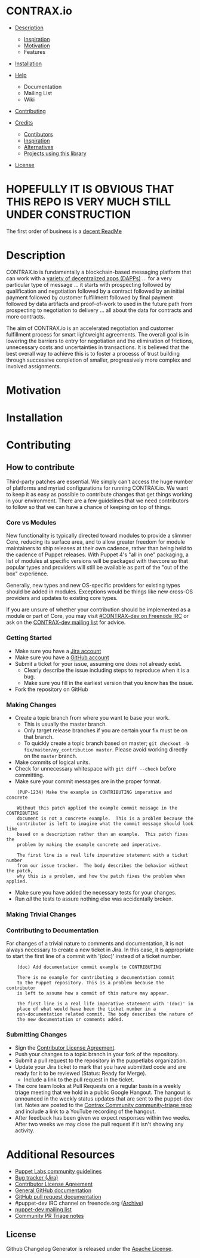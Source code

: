 CONTRAX.io 
==========


  - [Description](#Description)
    - [Inspiration](#Inspiration)
    - [Motivation](#motivation)
    - Features
  - [Installation](#installation)
  - [Help](#Help)
    - Documentation
    - Mailing List
    - Wiki

  - [Contributing](#contributing)
  - [Credits](#credits)
    - [Contibutors](#contributors)
    - [Inspiration](#inspiration)
    - [Alternatives](#alternatives)
    - [Projects using this library](#projects-using-this-library)
  - [License](#license)

# HOPEFULLY IT IS OBVIOUS THAT THIS REPO IS VERY MUCH STILL UNDER CONSTRUCTION

The first order of business is a [decent ReadMe](https://changelog.com/top-ten-reasons-why-i-wont-use-your-open-source-project/)

# Description
CONTRAX.io is fundamentally a blockchain-based messaging platform that can work with a [variety of decentralized apps (DAPPs)](http://dapps.ethercasts.com/) ... for a very particular type of message ... it starts with prospecting followed by qualification and negotiation followed by a contract followed by an initial payment followed by customer fulfillment followed by final payment followed by data artifacts and proof-of-work to used in the future path from prospecting to negotiation to delivery ... all about the data for contracts and more contracts.

The aim of CONTRAX.io is an accelerated negotiation and customer fulfillment process for smart lightweight agreements. The overall goal is in lowering the barriers to entry for negotiation and the elimination of frictions, unnecessary costs and uncertainties in transactions. It is believed that the best overall way to achieve this is to foster a processs of trust building through successive conpletion of smaller, progressively more complex and involved assignments.     

# Motivation

	

# Installation


# Contributing

## How to contribute

Third-party patches are essential.  We simply can't access the huge number of platforms and myriad configurations for running
CONTRAX.io. We want to keep it as easy as possible to contribute changes that get things working in your environment. There are a few guidelines that we need contributors to follow so that we can have a chance of keeping on top of things.

### Core vs Modules

New functionality is typically directed toward modules to provide a slimmer Core, reducing its surface area, and to allow greater freedom for module maintainers to ship releases at their own cadence, rather than being held to the cadence of Puppet releases. With Puppet 4's "all in one" packaging, a list of modules at specific versions will be packaged with thevcore so that popular types and providers will still be available as part of the "out of the box" experience.

Generally, new types and new OS-specific providers for existing types should be added in modules. Exceptions would be things like new cross-OS providers and updates to existing core types.

If you are unsure of whether your contribution should be implemented as a module or part of Core, you may visit
[#CONTRAX-dev on Freenode IRC](https://freenode.net) or ask on the [CONTRAX-dev mailing list](https://)
for advice.

### Getting Started

* Make sure you have a [Jira account](https://tickets.puppetlabs.com)
* Make sure you have a [GitHub account](https://github.com/signup/free)
* Submit a ticket for your issue, assuming one does not already exist.
  * Clearly describe the issue including steps to reproduce when it is a bug.
  * Make sure you fill in the earliest version that you know has the issue.
* Fork the repository on GitHub

### Making Changes

* Create a topic branch from where you want to base your work.
  * This is usually the master branch.
  * Only target release branches if you are certain your fix must be on that
    branch.
  * To quickly create a topic branch based on master; `git checkout -b
    fix/master/my_contribution master`. Please avoid working directly on the
    `master` branch.
* Make commits of logical units.
* Check for unnecessary whitespace with `git diff --check` before committing.
* Make sure your commit messages are in the proper format.

````
    (PUP-1234) Make the example in CONTRIBUTING imperative and concrete

    Without this patch applied the example commit message in the CONTRIBUTING
    document is not a concrete example.  This is a problem because the
    contributor is left to imagine what the commit message should look like
    based on a description rather than an example.  This patch fixes the
    problem by making the example concrete and imperative.

    The first line is a real life imperative statement with a ticket number
    from our issue tracker.  The body describes the behavior without the patch,
    why this is a problem, and how the patch fixes the problem when applied.
````

* Make sure you have added the necessary tests for your changes.
* Run _all_ the tests to assure nothing else was accidentally broken.

### Making Trivial Changes

### Contributing to Documentation

For changes of a trivial nature to comments and documentation, it is not always necessary to create a new ticket in Jira. In this case, it is appropriate to start the first line of a commit with '(doc)' instead of a ticket number.

````
    (doc) Add documentation commit example to CONTRIBUTING

    There is no example for contributing a documentation commit
    to the Puppet repository. This is a problem because the contributor
    is left to assume how a commit of this nature may appear.

    The first line is a real life imperative statement with '(doc)' in
    place of what would have been the ticket number in a
    non-documentation related commit. The body describes the nature of
    the new documentation or comments added.
````

### Submitting Changes

* Sign the [Contributor License Agreement](http://links.contrax.io/cla).
* Push your changes to a topic branch in your fork of the repository.
* Submit a pull request to the repository in the puppetlabs organization.
* Update your Jira ticket to mark that you have submitted code and are ready for it to be reviewed (Status: Ready for Merge).
  * Include a link to the pull request in the ticket.
* The core team looks at Pull Requests on a regular basis in a weekly triage
  meeting that we hold in a public Google Hangout. The hangout is announced in
  the weekly status updates that are sent to the puppet-dev list. Notes are
  posted to the [Contrax Community community-triage
  repo]()
  and include a link to a YouTube recording of the hangout.
* After feedback has been given we expect responses within two weeks. After two
  weeks we may close the pull request if it isn't showing any activity.

# Additional Resources

* [Puppet Labs community guidelines](https://docs.puppetlabs.com/community/community_guidelines.html)
* [Bug tracker (Jira)](https://tickets.puppetlabs.com)
* [Contributor License Agreement](http://links.puppetlabs.com/cla)
* [General GitHub documentation](https://help.github.com/)
* [GitHub pull request documentation](https://help.github.com/send-pull-requests/)
* #puppet-dev IRC channel on freenode.org ([Archive](https://botbot.me/freenode/puppet-dev/))
* [puppet-dev mailing list](https://groups.google.com/forum/#!forum/puppet-dev)
* [Community PR Triage notes](https://github.com/puppet-community/community-triage/tree/master/core/notes)
## License

Github Changelog Generator is released under the [Apache License](http://www.opensource.org/licenses/Apache).
